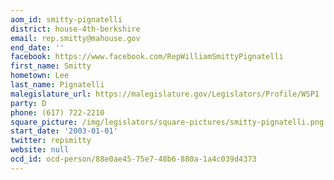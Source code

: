 ```yaml
---
aom_id: smitty-pignatelli
district: house-4th-berkshire
email: rep.smitty@mahouse.gov
end_date: ''
facebook: https://www.facebook.com/RepWilliamSmittyPignatelli
first_name: Smitty
hometown: Lee
last_name: Pignatelli
malegislature_url: https://malegislature.gov/Legislators/Profile/WSP1
party: D
phone: (617) 722-2210
square_picture: /img/legislators/square-pictures/smitty-pignatelli.png
start_date: '2003-01-01'
twitter: repsmitty
website: null
ocd_id: ocd-person/88e0ae45-75e7-48b6-880a-1a4c039d4373
---
```

